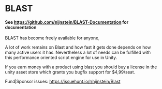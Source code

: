 # BLAST
#### See https://github.com/nijnstein/BLAST-Documentation for documentation


BLAST has become freely available for anyone, 

A lot of work remains on Blast and how fast it gets done depends on how many active users it has. Nevertheless a lot of needs can be fulfilled with this performance oriented script engine for use in Unity.

If you earn money with a product using blast you should buy a license in the unity asset store which grants you bugfix support for $4,99/seat.

Fund|Sponsor issues: https://issuehunt.io/r/nijnstein/Blast



 
